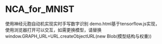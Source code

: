 # NCA_for_MNIST
使用神经元胞自动机实现实时手写数字识别
demo.html基于tensorflow.js实现，使用浏览器打开可以交互，如需更换模型，请替换window.GRAPH_URL=URL.createObjectURL(new Blob(模型结构与权重))
